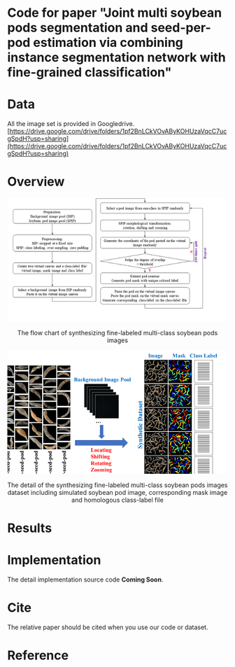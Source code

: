 # Code for paper "Joint multi soybean pods segmentation and seed-per-pod estimation via combining instance segmentation network with fine-grained classification"


# Data
All the image set is provided in Googledrive.
[https://drive.google.com/drive/folders/1pf2BnLCkVOvAByKOHUzaVqcC7ucgSpdH?usp=sharing](https://drive.google.com/drive/folders/1pf2BnLCkVOvAByKOHUzaVqcC7ucgSpdH?usp=sharing)

# Overview
<div align=center><img  src="./doc/2.The%20flow%20chart.png" />
<p align=center>The flow chart of synthesizing fine-labeled multi-class soybean pods images</p>
</div>

<div align=center><img src="./doc/9.The%20detail%20of%20the%20synthesizing%20fine-labeled%20.png" />
<p align=center>The detail of the synthesizing fine-labeled multi-class soybean pods images dataset including simulated soybean pod image, corresponding mask image and homologous class-label file</p>
</div>

# Results

# Implementation
The detail implementation source code <strong>Coming Soon</strong>.

# Cite
The relative paper should be cited when you use our code or dataset.

# Reference
